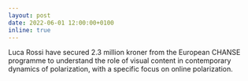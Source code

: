 ```yaml
---
layout: post
date: 2022-06-01 12:00:00+0100
inline: true
---
```


Luca Rossi have secured 2.3 million kroner from the European CHANSE programme to understand the role of visual content in contemporary dynamics of polarization, with a specific focus on online polarization.
